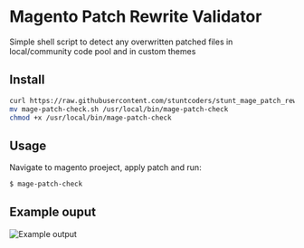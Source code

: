 # Magento Patch Rewrite Validator

Simple shell script to detect any overwritten patched files in local/community code pool and in custom themes

## Install
```sh
curl https://raw.githubusercontent.com/stuntcoders/stunt_mage_patch_rewrite_validator/master/mage-patch-check.sh -O
mv mage-patch-check.sh /usr/local/bin/mage-patch-check
chmod +x /usr/local/bin/mage-patch-check
```

## Usage
Navigate to magento proeject, apply patch and run:
```sh
$ mage-patch-check
```

## Example ouput
![Example output](https://s3-eu-west-1.amazonaws.com/stcd/stunt_mage_patch_rewrite_validator/mage-patch-check-output.png)